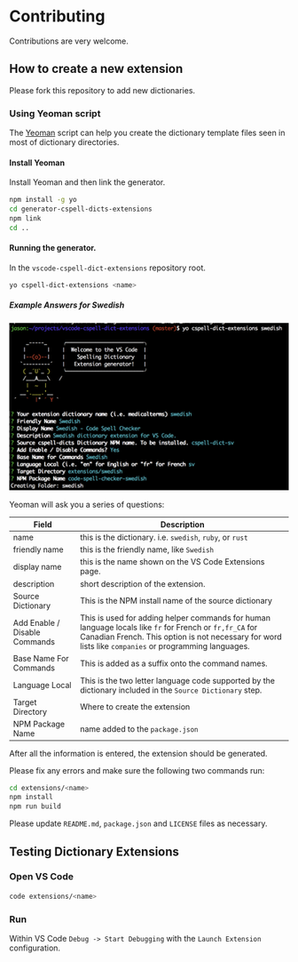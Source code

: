 # Contributing

Contributions are very welcome.

## How to create a new extension

Please fork this repository to add new dictionaries.

### Using Yeoman script

The [Yeoman](http://yeoman.io/) script can help you create the dictionary template files seen in most of dictionary directories.

#### Install Yeoman

Install Yeoman and then link the generator.

```sh
npm install -g yo
cd generator-cspell-dicts-extensions
npm link
cd ..
```

#### Running the generator.

In the `vscode-cspell-dict-extensions` repository root.

```sh
yo cspell-dict-extensions <name>
```

##### Example Answers for Swedish

![Swedish Generation Example](./images/example-yo.png)

Yeoman will ask you a series of questions:

Field | Description
---------|------------
name | this is the dictionary. i.e. `swedish`, `ruby`, or `rust`
friendly name | this is the friendly name, like `Swedish`
display name | this is the name shown on the VS Code Extensions page.
description | short description of the extension.
Source Dictionary | This is the NPM install name of the source dictionary
Add Enable / Disable Commands | This is used for adding helper commands for human language locals like `fr` for French or `fr,fr_CA` for Canadian French. This option is not necessary for word lists like `companies` or programming languages.
Base Name For Commands | This is added as a suffix onto the command names.
Language Local | This is the two letter language code supported by the dictionary included in the `Source Dictionary` step.
Target Directory | Where to create the extension
NPM Package Name | name added to the `package.json`

After all the information is entered, the extension should be generated.

Please fix any errors and make sure the following two commands run:

```sh
cd extensions/<name>
npm install
npm run build
```

Please update `README.md`, `package.json` and `LICENSE` files as necessary.

## Testing Dictionary Extensions

### Open VS Code

```sh
code extensions/<name>
```

### Run

Within VS Code `Debug -> Start Debugging` with the `Launch Extension` configuration.

